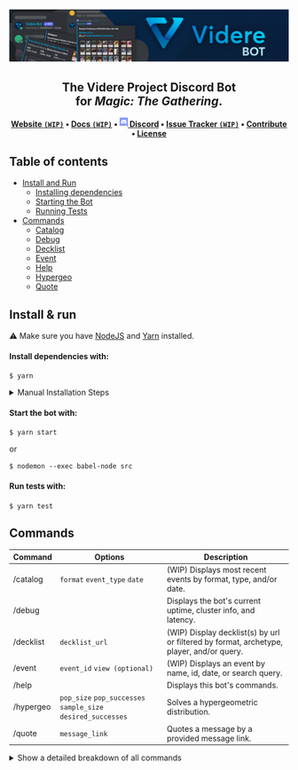 <!-- Banner Image -->
<h3 align="center">
	<a href="#"> <!-- Prevents Github from linking banner to source on click -->
		<img
		alt="Videre Bot"
		src="./bin/Github Banner.png">
	</a>
</h3>

<!-- Main Title -->
<h2 align="center">
	The <b>Videre Project</b> Discord Bot
	<br>for <em>Magic: The Gathering</em>.
</h2>

<!-- Links Ribbon -->
<p align="center">
	<strong>
	<a href="https://videreproject.com/videre-bot">Website <code>(WIP)</code></a>
	•
	<!-- To Do --><a href="https://github.com/videre-project/videre-project/wiki/Videre-Bot">Docs <code>(WIP)</code></a>
	•
	<a href="#">
		<img
		width="15"
		src="./bin/Discord Logo.png">
	</a>
	<a href="https://discord.gg/MBGatsNNSj">Discord</a>
	•
	<!-- To Do --><a href='https://github.com/videre-project/videre-project/issues?q=is:issue+is:open+label:"service: videre-bot"'>Issue Tracker <code>(WIP)</code></a>
	•
	<!-- To Do --><a href="https://github.com/videre-project/videre-project/blob/main/services/videre-bot/CONTRIBUTING.md">Contribute</a>
	•
	<a href="https://github.com/videre-project/videre-project/blob/main/services/videre-bot/LICENSE">License</a>
	</strong>
</p>

## Table of contents
- [Install and Run](#install--run)
	- [Installing dependencies](#install-dependencies-with)
	- [Starting the Bot](#start-the-bot-with)
	- [Running Tests](#run-tests-with)
- [Commands](#commands)
	- [Catalog](#catalog)
	- [Debug](#debug)
	- [Decklist](#decklist)
	- [Event](#event)
	- [Help](#help)
	- [Hypergeo](#hypergeo)
	- [Quote](#quote)

## Install & run

⚠️ Make sure you have [NodeJS](https://nodejs.org/en/download/) and [Yarn](https://yarnpkg.com/getting-started/install/) installed.

#### Install dependencies with:

```shell
$ yarn
```

<details><summary>Manual Installation Steps</summary>
<p>
```bash
(WIP)
```
</p>
</details>

#### Start the bot with:

```shell
$ yarn start
```
or
```shell
$ nodemon --exec babel-node src
```

#### Run tests with:

```shell
$ yarn test
```

## Commands
Command | Options | Description
--- | --- | ---
   /catalog | `format` `event_type` `date` | (WIP) Displays most recent events by format, type, and/or date.
   /debug | | Displays the bot's current uptime, cluster info, and latency.
   /decklist | `decklist_url` | (WIP) Display decklist(s) by url or filtered by format, archetype, player, and/or query.
   /event | `event_id` `view (optional)` | (WIP) Displays an event by name, id, date, or search query.
   /help | | Displays this bot's commands.
   /hypergeo | `pop_size` `pop_successes` `sample_size` `desired_successes` | Solves a hypergeometric distribution.
   /quote | `message_link` | Quotes a message by a provided message link.

<details><summary>Show a detailed breakdown of all commands</summary>

### /catalog
(WIP) Displays most recent events by format, type, and/or date.
<br><br>Usage: <b>`/catalog`</b> `format:modern` `event_type: challenge` `date: 07/04/2021`

### /debug
Displays the bot's current uptime, cluster info, and latency.
<br><br>Usage: <b>`/debug`</b>

### /decklist
(WIP) Display decklist(s) by url or filtered by format, archetype, player, and/or query.
<br><br>Usage: <b>`/decklist`</b> `decklist_url: https://www.mtggoldfish.com/deck/432172#paper`

### /event
(WIP) Displays an event by name, id, date, or search query.
<br><br>Usage: <b>`/event`</b> `event_id: 12299475` `view: Decklist View`

### /help
Displays a list of this bot's commands.
<br><br>Usage: <b>`/help`</b>

### /hypergeo
Solves a hypergeometric distribution.
<br><br>Usage: <b>`/hypergeo`</b> `pop_size: 60` `pop_successes: 24` `sample_size: 7` `desired_successes: 4`

### /quote
Quotes a message by a provided message link.
<br><br>Usage: <b>`/quote`</b> `message_link:https://discord.com/channels/772093785176801310/810281825691107389/863256006887473162`

</details>

